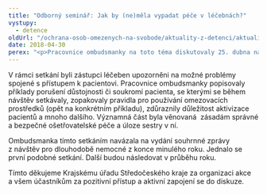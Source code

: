 ```yaml
---
title: "Odborný seminář: Jak by (ne)měla vypadat péče v léčebnách?"
vystupy:
  - detence
oldUrl: "/ochrana-osob-omezenych-na-svobode/aktuality-z-detenci/aktuality-z-detenci-2018/odborny-seminar-jak-by-nemela-vypadat-pece-v-lecebnach/"
date: 2018-04-30
perex: "<p>Pracovnice ombudsmanky na toto téma diskutovaly 25. dubna na půdě Krajského úřadu Středočeského kraje. Setkání se zúčastnili zástupci 17 zařízení následné a dlouhodobé péče z tohoto kraje. Své zastoupení zde měli lékaři, vrchní sestry, staniční sestry, zdravotně-sociální pracovníci, ale také pracovníci tzv. „od lůžka pacienta“. Za ombudsmanku se této akce zúčastnily právnička Mgr. Tereza Gajdušková a členka prezidia České asociace sester Mgr. Veronika Di Cara PhD., která je zároveň expertkou ombudsmanky pro oblast zdravotnictví.</p>"
---
```


<!-- imported from the old website -->

<p>V rámci setkání byli zástupci léčeben upozorněni na možné problémy spojené s přístupem k pacientovi. Pracovnice ombudsmanky popisovaly příklady porušení důstojnosti či soukromí pacienta, se kterými se během návštěv setkávaly, zopakovaly pravidla pro používání omezovacích prostředků (opět na konkrétním příkladu), zdůraznily důležitost aktivizace pacientů a mnoho dalšího. Významná část byla věnovaná  zásadám správné a bezpečné ošetřovatelské péče a úloze sestry v ní. </p> <p>Ombudsmanka tímto setkáním navázala na vydání souhrnné zprávy z návštěv pro dlouhodobě nemocné z konce minulého roku. Jednalo se první podobné setkání. Další budou následovat v průběhu roku.</p><p> Tímto děkujeme Krajskému úřadu Středočeského kraje za organizaci akce a všem účastníkům za pozitivní přístup a aktivní zapojení se do diskuze. </p>
